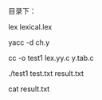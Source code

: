 目录下：

lex lexical.lex

yacc -d ch.y

cc -o test1 lex.yy.c y.tab.c

./test1 test.txt result.txt

cat result.txt
